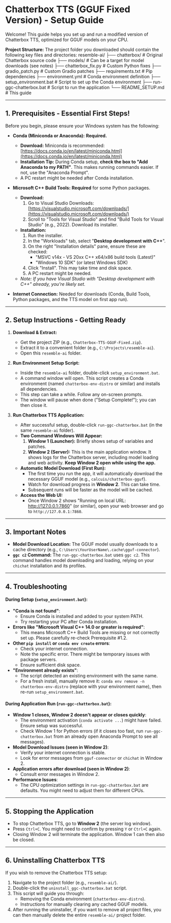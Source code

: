 # Chatterbox TTS (GGUF Fixed Version) - Setup Guide

Welcome! This guide helps you set up and run a modified version of Chatterbox TTS,
optimized for GGUF models on your CPU.


**Project Structure:**
The project folder you downloaded should contain the following key files and directories:
resemble-ai/
├── chatterbox/              # Original Chatterbox source code
├── models/                  # Can be a target for model downloads (see notes)
├── chatterbox_fix.py        # Custom Python fixes
├── gradio_patch.py          # Custom Gradio patches
├── requirements.txt         # Pip dependencies
├── environment.yml          # Conda environment definition
├── setup_environment.bat    # Script to set up the Conda environment
├── run-ggc-chatterbox.bat   # Script to run the application
└── README_SETUP.md          # This guide

---


## 1. Prerequisites - Essential First Steps!

Before you begin, please ensure your Windows system has the following:

*   **Conda (Miniconda or Anaconda):** **Required.**
    *   **Download:** Miniconda is recommended: [https://docs.conda.io/en/latest/miniconda.html](https://docs.conda.io/en/latest/miniconda.html)
    *   **Installation Tip:** During Conda setup, **check the box to "Add Anaconda to my PATH"**.
        This makes running commands easier. If not, use the "Anaconda Prompt".
    *   A PC restart might be needed after Conda installation.

*   **Microsoft C++ Build Tools:** **Required** for some Python packages.
    *   **Download:**
        1.  Go to Visual Studio Downloads: [https://visualstudio.microsoft.com/downloads/](https://visualstudio.microsoft.com/downloads/)
        2.  Scroll to "Tools for Visual Studio" and find "Build Tools for Visual Studio" (e.g., 2022). Download its installer.
    *   **Installation:**
        1.  Run the installer.
        2.  In the "Workloads" tab, select "**Desktop development with C++**".
        3.  On the right "Installation details" pane, ensure these are checked:
            *   "MSVC v14x - VS 20xx C++ x64/x86 build tools (Latest)"
            *   "Windows 10 SDK" (or latest Windows SDK)
        4.  Click "Install". This may take time and disk space.
        5.  A PC restart might be needed.
    *   *Note: If you have Visual Studio with "Desktop development with C++" already, you're likely set.*

*   **Internet Connection:** Needed for downloads (Conda, Build Tools, Python packages, and the TTS model on first app run).

---

## 2. Setup Instructions - Getting Ready

1.  **Download & Extract:**
    *   Get the project ZIP (e.g., `Chatterbox-TTS-GGUF-Fixed.zip`).
    *   Extract it to a convenient folder (e.g., `C:\Projects\resemble-ai`).
    *   Open this `resemble-ai` folder.

2.  **Run Environment Setup Script:**
    *   Inside the `resemble-ai` folder, double-click `setup_environment.bat`.
    *   A command window will open. This script creates a Conda environment
        (named `chatterbox-env-distro` or similar) and installs all dependencies.
    *   This step can take a while. Follow any on-screen prompts.
    *   The window will pause when done ("Setup Complete!"); you can then close it.

3.  **Run Chatterbox TTS Application:**
    *   After successful setup, double-click `run-ggc-chatterbox.bat` (in the same `resemble-ai` folder).
    *   **Two Command Windows Will Appear:**
        1.  **Window 1 (Launcher):** Briefly shows setup of variables and patches.
        2.  **Window 2 (Server):** This is the main application window. It shows logs for the
            Chatterbox server, including model loading and web activity.
            **Keep Window 2 open while using the app.**
    *   **Automatic Model Download (First Run):**
        *   The first time you run the app, it will automatically download the necessary
            GGUF model (e.g., `calcuis/chatterbox-gguf`).
        *   Watch for download progress in **Window 2**. This can take time.
        *   Subsequent runs will be faster as the model will be cached.
    *   **Access the Web UI:**
        *   Once Window 2 shows "Running on local URL: http://127.0.0.1:7860" (or similar),
            open your web browser and go to `http://127.0.0.1:7860`.

---

## 3. Important Notes

*   **Model Download Location:** The GGUF model usually downloads to a cache directory
    (e.g., `C:\Users\YourUserName\.cache\gguf-connector`).
*   **`ggc c2` Command:** The `run-ggc-chatterbox.bat` uses `ggc c2`. This command handles
    model downloading and loading, relying on your `chichat` installation and its profiles.

---

## 4. Troubleshooting

#### During Setup (`setup_environment.bat`):

*   **"Conda is not found"**:
    *   Ensure Conda is installed and added to your system PATH.
    *   Try restarting your PC after Conda installation.
*   **Errors like "Microsoft Visual C++ 14.0 or greater is required"**:
    *   This means Microsoft C++ Build Tools are missing or not correctly set up.
        Please carefully re-check Prerequisite #1.2.
*   **Other `pip install` or `conda env create` errors**:
    *   Check your internet connection.
    *   Note the specific error. There might be temporary issues with package servers.
    *   Ensure sufficient disk space.
*   **"Environment already exists"**:
    *   The script detected an existing environment with the same name.
    *   For a fresh install, manually remove it: `conda env remove -n chatterbox-env-distro`
        (replace with your environment name), then re-run `setup_environment.bat`.

#### During Application Run (`run-ggc-chatterbox.bat`):

*   **Window 1 closes, Window 2 doesn't appear or closes quickly**:
    *   The environment activation (`conda activate ...`) might have failed. Ensure setup was successful.
    *   Check Window 1 for Python errors (if it closes too fast, run `run-ggc-chatterbox.bat`
        from an already open Anaconda Prompt to see all messages).
*   **Model Download Issues (seen in Window 2)**:
    *   Verify your internet connection is stable.
    *   Look for error messages from `gguf-connector` or `chichat` in Window 2.
*   **Application errors after download (seen in Window 2)**:
    *   Consult error messages in Window 2.
*   **Performance Issues**:
    *   The CPU optimization settings in `run-ggc-chatterbox.bat` are defaults.
        You might need to adjust them for different CPUs.

---

## 5. Stopping the Application

*   To stop Chatterbox TTS, go to **Window 2** (the server log window).
*   Press `Ctrl+C`. You might need to confirm by pressing `Y` or `Ctrl+C` again.
*   Closing Window 2 will terminate the application. Window 1 can then also be closed.


---

## 6. Uninstalling Chatterbox TTS

If you wish to remove the Chatterbox TTS setup:

1.  Navigate to the project folder (e.g., `resemble-ai/`).
2.  Double-click the `uninstall_ggc-chatterbox.bat` script.
3.  This script will guide you through:
    *   Removing the Conda environment (`chatterbox-env-distro`).
    *   Instructions for manually clearing any cached GGUF models.
4.  After running the uninstaller, if you want to remove all project files,
    you can then manually delete the entire `resemble-ai/` project folder.



